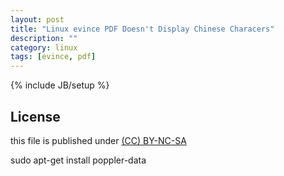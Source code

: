 ```yaml
---
layout: post
title: "Linux evince PDF Doesn't Display Chinese Characers"
description: ""
category: linux
tags: [evince, pdf]
---
```

{% include JB/setup %}
## License
this file is published under [(CC) BY-NC-SA](http://creativecommons.org/licenses/by-nc-sa/3.0/)

sudo apt-get install poppler-data
